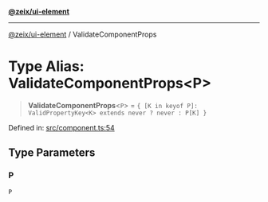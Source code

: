 [**@zeix/ui-element**](../README.md)

***

[@zeix/ui-element](../globals.md) / ValidateComponentProps

# Type Alias: ValidateComponentProps\<P\>

> **ValidateComponentProps**\<`P`\> = `{ [K in keyof P]: ValidPropertyKey<K> extends never ? never : P[K] }`

Defined in: [src/component.ts:54](https://github.com/zeixcom/ui-element/blob/1c318eb583bce4633e1df4a42dee77859303e28e/src/component.ts#L54)

## Type Parameters

### P

`P`
